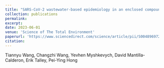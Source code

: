 ```yaml
---
title: "SARS-CoV-2 wastewater-based epidemiology in an enclosed compound: A 2.5-year survey to identify factors contributing to local community dissemination"
collection: publications
permalink: 
excerpt:
date: 2023-06-01
venue: 'Science of The Total Environment'
paperurl: 'https://www.sciencedirect.com/science/article/pii/S0048969723010823'
citation: 
---
```

Tiannyu Wang, Changzhi Wang, Yevhen Myshkevych, David Mantilla-Calderon, Erik Talley, Pei-Ying Hong
